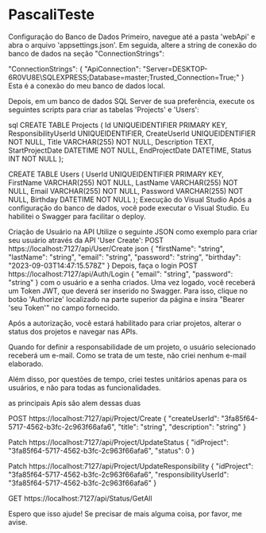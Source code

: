 # PascaliTeste

Configuração do Banco de Dados
Primeiro, navegue até a pasta 'webApi' e abra o arquivo 'appsettings.json'. Em seguida, altere a string de conexão do banco de dados na seção "ConnectionStrings":

"ConnectionStrings": {
  "ApiConnection": "Server=DESKTOP-6R0VU8E\\SQLEXPRESS;Database=master;Trusted_Connection=True;"
}
Esta é a conexão do meu banco de dados local.

Depois, em um banco de dados SQL Server de sua preferência, execute os seguintes scripts para criar as tabelas 'Projects' e 'Users':

sql
CREATE TABLE Projects (
  Id UNIQUEIDENTIFIER PRIMARY KEY,
  ResponsibilityUserId UNIQUEIDENTIFIER,
  CreateUserId UNIQUEIDENTIFIER NOT NULL,
  Title VARCHAR(255) NOT NULL,
  Description TEXT,
  StartProjectDate DATETIME NOT NULL,
  EndProjectDate DATETIME,
  Status INT NOT NULL
);

CREATE TABLE Users (
  UserId UNIQUEIDENTIFIER PRIMARY KEY,
  FirstName VARCHAR(255) NOT NULL,
  LastName VARCHAR(255) NOT NULL,
  Email VARCHAR(255) NOT NULL,
  Password VARCHAR(255) NOT NULL,
  Birthday DATETIME NOT NULL
);
Execução do Visual Studio
Após a configuração do banco de dados, você pode executar o Visual Studio. Eu habilitei o Swagger para facilitar o deploy.

Criação de Usuário na API
Utilize o seguinte JSON como exemplo para criar seu usuário através da API 'User Create':
POST https://localhost:7127/api/User/Create
json
{
  "firstName": "string",
  "lastName": "string",
  "email": "string",
  "password": "string",
  "birthday": "2023-09-03T14:47:15.578Z"
}
Depois, faça o login 
POST https://localhost:7127/api/Auth/Login
{
  "email": "string",
  "password": "string"
}
com o usuário e a senha criados. Uma vez logado, você receberá um Token JWT, que deverá ser inserido no Swagger. Para isso, clique no botão 'Authorize' localizado na parte superior da página e insira "Bearer 'seu Token'" no campo fornecido.

Após a autorização, você estará habilitado para criar projetos, alterar o status dos projetos e navegar nas APIs.

Quando for definir a responsabilidade de um projeto, o usuário selecionado receberá um e-mail. Como se trata de um teste, não criei nenhum e-mail elaborado.

Além disso, por questões de tempo, criei testes unitários apenas para os usuários, e não para todas as funcionalidades.

as principais Apis são alem dessas duas 

POST https://localhost:7127/api/Project/Create
{
  "createUserId": "3fa85f64-5717-4562-b3fc-2c963f66afa6",
  "title": "string",
  "description": "string"
}


Patch https://localhost:7127/api/Project/UpdateStatus
{
  "idProject": "3fa85f64-5717-4562-b3fc-2c963f66afa6",
  "status": 0
}


Patch https://localhost:7127/api/Project/UpdateResponsibility
{
  "idProject": "3fa85f64-5717-4562-b3fc-2c963f66afa6",
  "responsibilityUserId": "3fa85f64-5717-4562-b3fc-2c963f66afa6"
}

GET https://localhost:7127/api/Status/GetAll

Espero que isso ajude! Se precisar de mais alguma coisa, por favor, me avise.

